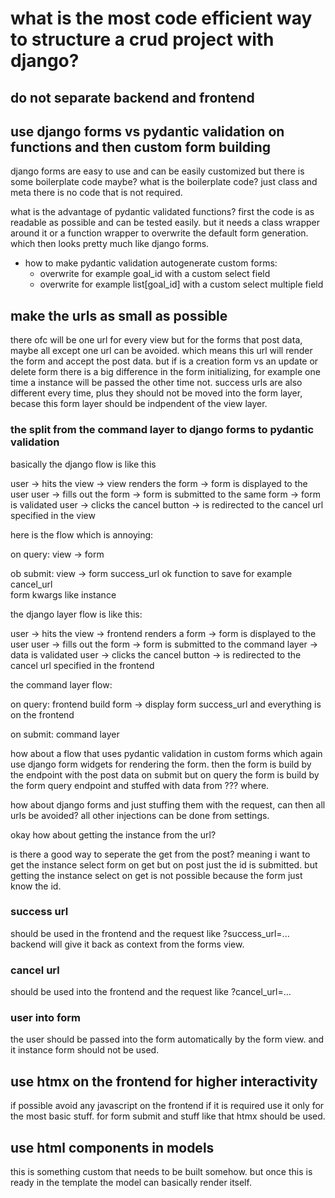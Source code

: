 # what is the most code efficient way to structure a crud project with django?

## do not separate backend and frontend

## use django forms vs pydantic validation on functions and then custom form building

django forms are easy to use and can be easily customized but there is some boilerplate code maybe?
what is the boilerplate code? just class and meta there is no code that is not required.

what is the advantage of pydantic validated functions?
first the code is as readable as possible and can be tested easily. but it needs a class wrapper 
around it or a function wrapper to overwrite the default form generation. which then looks pretty
much like django forms.

- how to make pydantic validation autogenerate custom forms:
  - overwrite for example goal_id with a custom select field
  - overwrite for example list[goal_id] with a custom select multiple field

## make the urls as small as possible

there ofc will be one url for every view but for the forms that post data, maybe
all except one url can be avoided. which means this url will render the form and 
accept the post data. but if is a creation form vs an update or delete form there 
is a big difference in the form initializing, for example one time a instance will
be passed the other time not. success urls are also different every time, plus 
they should not be moved into the form layer, becase this form layer should be
indpendent of the view layer.

### the split from the command layer to django forms to pydantic validation

basically the django flow is like this

user -> hits the view -> view renders the form -> form is displayed to the user
user -> fills out the form -> form is submitted to the same form -> form is validated
user -> clicks the cancel button -> is redirected to the cancel url specified in the view
 
here is the flow which is annoying:

on query:
view -> form

ob submit:
view                      -> form
success_url                  ok function to save for example
cancel_url                   
form kwargs like instance

the django layer flow is like this:

user -> hits the view -> frontend renders a form -> form is displayed to the user
user -> fills out the form -> form is submitted to the command layer -> data is validated
user -> clicks the cancel button -> is redirected to the cancel url specified in the frontend

the command layer flow:

on query:
frontend build form -> display form
success_url and everything is on the frontend

on submit:
command layer

how about a flow that uses pydantic validation in custom forms which again use django form
widgets for rendering the form. then the form is build by the endpoint with the post data on submit
but on query the form is build by the form query endpoint and stuffed with data from ??? where.

how about django forms and just stuffing them with the request, can then all urls be avoided?
all other injections can be done from settings.

okay how about getting the instance from the url?

is there a good way to seperate the get from the post? meaning i want to get the instance select form on get
but on post just the id is submitted. but getting the instance select on get is not possible because the
form just know the id.

### success url

should be used in the frontend and the request like ?success_url=...
backend will give it back as context from the forms view.

### cancel url

should be used into the frontend and the request like ?cancel_url=...

### user into form

the user should be passed into the form automatically by the form view. and it
instance form should not be used.

## use htmx on the frontend for higher interactivity

if possible avoid any javascript on the frontend if it is required use it only for the most basic
stuff. for form submit and stuff like that htmx should be used.

## use html components in models

this is something custom that needs to be built somehow. 
but once this is ready in the template the model can basically render itself.
